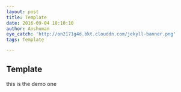 ```yaml
---
layout: post
title: Template
date: 2016-09-04 10:10:10
author: Anshuman
eye_catch: 'http://on2171g4d.bkt.clouddn.com/jekyll-banner.png'
tags: Template

---
```


## Template
this is the demo one

